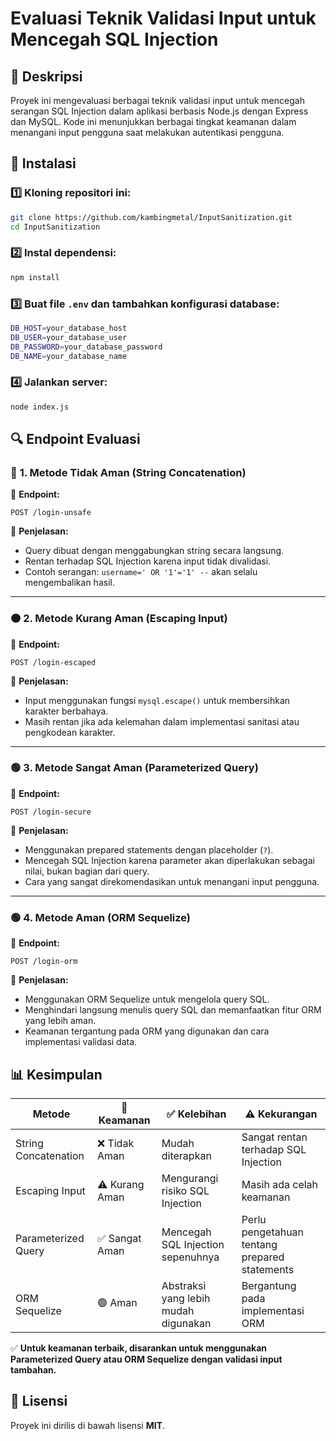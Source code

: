 # Evaluasi Teknik Validasi Input untuk Mencegah SQL Injection

## 📌 Deskripsi

Proyek ini mengevaluasi berbagai teknik validasi input untuk mencegah serangan SQL Injection dalam aplikasi berbasis Node.js dengan Express dan MySQL. Kode ini menunjukkan berbagai tingkat keamanan dalam menangani input pengguna saat melakukan autentikasi pengguna.

## 🚀 Instalasi

### 1️⃣ **Kloning repositori ini:**
```sh
git clone https://github.com/kambingmetal/InputSanitization.git
cd InputSanitization
```

### 2️⃣ **Instal dependensi:**
```sh
npm install
```

### 3️⃣ **Buat file `.env` dan tambahkan konfigurasi database:**
```sh
DB_HOST=your_database_host
DB_USER=your_database_user
DB_PASSWORD=your_database_password
DB_NAME=your_database_name
```

### 4️⃣ **Jalankan server:**
```sh
node index.js
```

## 🔍 Endpoint Evaluasi

### 🔴 **1. Metode Tidak Aman (String Concatenation)**
📌 **Endpoint:**
```http
POST /login-unsafe
```
📌 **Penjelasan:**
- Query dibuat dengan menggabungkan string secara langsung.
- Rentan terhadap SQL Injection karena input tidak divalidasi.
- Contoh serangan: `username=' OR '1'='1' --` akan selalu mengembalikan hasil.

---

### 🟠 **2. Metode Kurang Aman (Escaping Input)**
📌 **Endpoint:**
```http
POST /login-escaped
```
📌 **Penjelasan:**
- Input menggunakan fungsi `mysql.escape()` untuk membersihkan karakter berbahaya.
- Masih rentan jika ada kelemahan dalam implementasi sanitasi atau pengkodean karakter.

---

### 🟢 **3. Metode Sangat Aman (Parameterized Query)**
📌 **Endpoint:**
```http
POST /login-secure
```
📌 **Penjelasan:**
- Menggunakan prepared statements dengan placeholder (`?`).
- Mencegah SQL Injection karena parameter akan diperlakukan sebagai nilai, bukan bagian dari query.
- Cara yang sangat direkomendasikan untuk menangani input pengguna.

---

### 🟢 **4. Metode Aman (ORM Sequelize)**
📌 **Endpoint:**
```http
POST /login-orm
```
📌 **Penjelasan:**
- Menggunakan ORM Sequelize untuk mengelola query SQL.
- Menghindari langsung menulis query SQL dan memanfaatkan fitur ORM yang lebih aman.
- Keamanan tergantung pada ORM yang digunakan dan cara implementasi validasi data.

## 📊 Kesimpulan

| Metode                 | 🔐 Keamanan | ✅ Kelebihan | ⚠ Kekurangan |
|------------------------|------------|-------------|--------------|
| String Concatenation  | ❌ Tidak Aman | Mudah diterapkan | Sangat rentan terhadap SQL Injection |
| Escaping Input        | ⚠ Kurang Aman | Mengurangi risiko SQL Injection | Masih ada celah keamanan |
| Parameterized Query   | ✅ Sangat Aman | Mencegah SQL Injection sepenuhnya | Perlu pengetahuan tentang prepared statements |
| ORM Sequelize        | 🟢 Aman | Abstraksi yang lebih mudah digunakan | Bergantung pada implementasi ORM |

✅ **Untuk keamanan terbaik, disarankan untuk menggunakan Parameterized Query atau ORM Sequelize dengan validasi input tambahan.**

## 📜 Lisensi
Proyek ini dirilis di bawah lisensi **MIT**.

